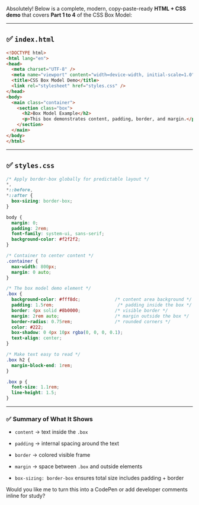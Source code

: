 Absolutely! Below is a complete, modern, copy-paste-ready **HTML + CSS demo** that covers **Part 1 to 4** of the CSS Box Model:

---

## ✅ `index.html`

```html
<!DOCTYPE html>
<html lang="en">
<head>
  <meta charset="UTF-8" />
  <meta name="viewport" content="width=device-width, initial-scale=1.0"/>
  <title>CSS Box Model Demo</title>
  <link rel="stylesheet" href="styles.css" />
</head>
<body>
  <main class="container">
    <section class="box">
      <h2>Box Model Example</h2>
      <p>This box demonstrates content, padding, border, and margin.</p>
    </section>
  </main>
</body>
</html>
```

---

## ✅ `styles.css`

```css
/* Apply border-box globally for predictable layout */
*,
*::before,
*::after {
  box-sizing: border-box;
}

body {
  margin: 0;
  padding: 2rem;
  font-family: system-ui, sans-serif;
  background-color: #f2f2f2;
}

/* Container to center content */
.container {
  max-width: 800px;
  margin: 0 auto;
}

/* The box model demo element */
.box {
  background-color: #fff8dc;             /* content area background */
  padding: 1.5rem;                        /* padding inside the box */
  border: 4px solid #8b0000;             /* visible border */
  margin: 2rem auto;                     /* margin outside the box */
  border-radius: 0.75rem;                /* rounded corners */
  color: #222;
  box-shadow: 0 4px 10px rgba(0, 0, 0, 0.1);
  text-align: center;
}

/* Make text easy to read */
.box h2 {
  margin-block-end: 1rem;
}

.box p {
  font-size: 1.1rem;
  line-height: 1.5;
}
```

---

### ✅ Summary of What It Shows

- `content` → text inside the `.box`
    
- `padding` → internal spacing around the text
    
- `border` → colored visible frame
    
- `margin` → space between `.box` and outside elements
    
- `box-sizing: border-box` ensures total size includes padding + border
    

Would you like me to turn this into a CodePen or add developer comments inline for study?